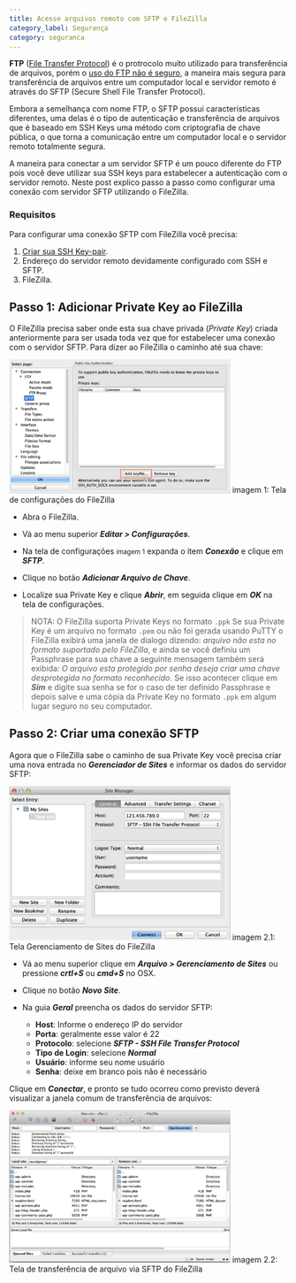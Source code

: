 ```yaml
---
title: Acesse arquivos remoto com SFTP e FileZilla
category_label: Segurança
category: seguranca
---
```


**FTP** ([File Transfer Protocol][ftp]) é o protrocolo muito utilizado para transferência de arquivos, porém o [uso do FTP não é seguro][1], a maneira mais segura para transferência de arquivos entre um computador local e servidor remoto é através do SFTP (Secure Shell File Transfer Protocol).

Embora a semelhança com nome FTP, o SFTP possui características diferentes, uma delas é o tipo de autenticação e transferência de arquivos que é baseado em SSH Keys uma método com criptografia de chave pública, o que torna a comunicação entre um computador local e o servidor remoto totalmente segura.

A maneira para conectar a um servidor SFTP é um pouco diferente do FTP pois você deve utilizar sua SSH keys para estabelecer a autenticação com o servidor remoto. Neste post explico passo a passo como configurar uma conexão com servidor SFTP utilizando o FileZilla.

### Requisitos

Para configurar uma conexão SFTP com FileZilla você precisa:

1. [Criar sua SSH Key-pair][2].
2. Endereço do servidor remoto devidamente configurado com SSH e SFTP.
3. FileZilla.

## Passo 1: Adicionar Private Key ao FileZilla

O FileZilla precisa saber onde esta sua chave privada (*Private Key*) criada anteriormente para ser usada toda vez que for estabelecer uma conexão com o servidor SFTP. Para dizer ao FileZilla o caminho até sua chave:

<div class="img-wrap text-center">
<img src="/images/2015/01/sftp-filezilla-1.jpg" alt="Tela de configurações do FileZilla" title="Tela de configurações do FileZilla" class="img-thumbnail" width="400">
<span>imagem 1: Tela de configurações do FileZilla</span>
</div>

- Abra o FileZilla.

- Vá ao menu superior ***Editar > Configurações***.

- Na tela de configurações <small>imagem 1</small> expanda o item ***Conexão*** e clique em ***SFTP***.

- Clique no botão ***Adicionar Arquivo de Chave***.

- Localize sua Private Key e clique ***Abrir***, em seguida clique em ***OK*** na tela de configurações. 

> NOTA: O FileZilla suporta Private Keys no formato `.ppk` Se sua Private Key é um arquivo no formato `.pem` ou não foi gerada usando PuTTY o FileZilla exibirá uma janela de dialogo dizendo: *arquivo não esta no formato suportado pelo FileZilla*, e ainda se você definiu um Passphrase para sua chave a seguinte mensagem também será exibida: *O arquivo esta protegido por senha deseja criar uma chave desprotegida no formato reconhecido*. Se isso acontecer clique em ***Sim*** e digite sua senha se for o caso de ter definido Passphrase e depois salve e uma cópia da Private Key no formato `.ppk` em algum lugar seguro no seu computador.


## Passo 2: Criar uma conexão SFTP

Agora que o FileZilla sabe o caminho de sua Private Key você precisa criar uma nova entrada no ***Gerenciador de Sites*** e informar os dados do servidor SFTP:

<div class="img-wrap text-center">
<img src="/images/2015/01/sftp-filezilla-2.jpg" alt="Tela Gerenciamento de Sites do FileZilla" title="Tela Gerenciamento de Sites do FileZilla" class="img-thumbnail" width="400">
<span>imagem 2.1: Tela Gerenciamento de Sites do FileZilla</span>
</div>

- Vá ao menu superior clique em ***Arquivo > Gerenciamento de Sites*** ou pressione ***crtl+S*** ou ***cmd+S*** no OSX.

- Clique no botão ***Novo Site***.

- Na guia ***Geral*** preencha os dados do servidor SFTP:  
	- **Host**: Informe o endereço IP do servidor
	- **Porta**: geralmente esse valor é 22
	- **Protocolo**: selecione ***SFTP - SSH File Transfer Protocol***
	- **Tipo de Login**: selecione ***Normal***
	- **Usuário**: informe seu nome usuário
	- **Senha**: deixe em branco pois não é necessário

Clique em ***Conectar***, e pronto se tudo ocorreu como previsto deverá visualizar a janela comum de transferência de arquivos:

<div class="img-wrap text-center">
<img src="/images/2015/01/sftp-filezilla-3.jpg" alt="Tela de transferência de arquivo via SFTP do FileZilla" title="Tela de transferência de arquivo via SFTP do FileZilla" class="img-thumbnail" width="400">
<span>imagem 2.2: Tela de transferência de arquivo via SFTP do FileZilla</span>
</div>


[1]: /blog/seguranca/ftp-e-nao-e-seguro-saiba-por-que.html
[2]: /blog/seguranca/como-criar-ssh-key-pair-windows.html
[3]: https://filezilla-project.org/

[ftp]: http://en.wikipedia.org/wiki/File_Transfer_Protocol


[ref1]: https://www.digitalocean.com/community/tutorials/how-to-use-sftp-to-securely-transfer-files-with-a-remote-server
[ref2]: http://engineering.deccanhosts.com/2013/02/why-is-ftp-insecure.html
[ref3]: http://www.raditha.com/php/ftp/security.php
